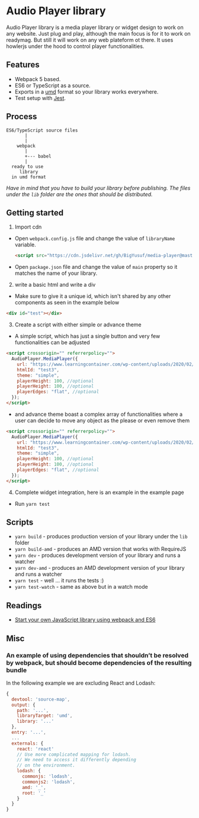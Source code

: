 # Audio Player library

Audio Player library is a media player library or widget design to work on any website. Just plug and play, although the main focus is for it to work on readymag. But still it will work on any web plateform ot there. It uses howlerjs under the hood to control player functionalities.

## Features

- Webpack 5 based.
- ES6 or TypeScript as a source.
- Exports in a [umd](https://github.com/umdjs/umd) format so your library works everywhere.
- Test setup with [Jest](https://jestjs.io/).

## Process

```
ES6/TypeScript source files
       |
       |
    webpack
       |
       +--- babel
       |
  ready to use
     library
  in umd format
```

_Have in mind that you have to build your library before publishing. The files under the `lib` folder are the ones that should be distributed._

## Getting started

1. Import cdn

- Open `webpack.config.js` file and change the value of `libraryName` variable.
  ```html
  <script src="https://cdn.jsdelivr.net/gh/BigYusuf/media-player@master/build/media-player.js"></script>
  ```
- Open `package.json` file and change the value of `main` property so it matches the name of your library.

2. write a basic html and write a div

- Make sure to give it a unique id, which isn't shared by any other components as seen in the example below

```html
<div id="test"></div>
```

3. Create a script with either simple or advance theme

- A simple script, which has just a single button and very few functionalities can be adjusted

```html
<script crossorigin="" referrerpolicy="">
  AudioPlayer.MediaPlayer({
    url: "https://www.learningcontainer.com/wp-content/uploads/2020/02/Kalimba.mp3",
    htmlId: "test3",
    theme: "simple",
    playerHeight: 100, //optional
    playerHeight: 100, //optional
    playerEdges: "flat", //optional
  });
</script>
```

- and advance theme boast a complex array of functionalities where a user can decide to move any object as the please or even remove them

```html
<script crossorigin="" referrerpolicy="">
  AudioPlayer.MediaPlayer({
    url: "https://www.learningcontainer.com/wp-content/uploads/2020/02/Kalimba.mp3",
    htmlId: "test3",
    theme: "simple",
    playerHeight: 100, //optional
    playerHeight: 100, //optional
    playerEdges: "flat", //optional
  });
</script>
```

4. Complete widget integration, here is an example in the example page

- Run `yarn test`

## Scripts

- `yarn build` - produces production version of your library under the `lib` folder
- `yarn build-amd` - produces an AMD version that works with RequireJS
- `yarn dev` - produces development version of your library and runs a watcher
- `yarn dev-amd` - produces an AMD development version of your library and runs a watcher
- `yarn test` - well ... it runs the tests :)
- `yarn test-watch` - same as above but in a watch mode

## Readings

- [Start your own JavaScript library using webpack and ES6](http://krasimirtsonev.com/blog/article/javascript-library-starter-using-webpack-es6)

## Misc

### An example of using dependencies that shouldn’t be resolved by webpack, but should become dependencies of the resulting bundle

In the following example we are excluding React and Lodash:

```js
{
  devtool: 'source-map',
  output: {
    path: '...',
    libraryTarget: 'umd',
    library: '...'
  },
  entry: '...',
  ...
  externals: {
    react: 'react'
    // Use more complicated mapping for lodash.
    // We need to access it differently depending
    // on the environment.
    lodash: {
      commonjs: 'lodash',
      commonjs2: 'lodash',
      amd: '_',
      root: '_'
    }
  }
}
```

